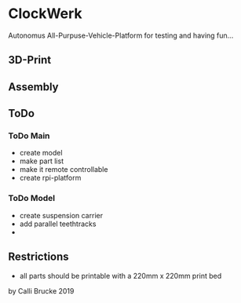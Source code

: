 # ClockWerk
Autonomus All-Purpuse-Vehicle-Platform for testing and having fun...

## 3D-Print

## Assembly

## ToDo

### ToDo Main
- create model
- make part list
- make it remote controllable
- create rpi-platform

### ToDo Model
- create suspension carrier
- add parallel teethtracks
- 

## Restrictions
- all parts should be printable with a 220mm x 220mm print bed


by Calli Brucke 2019